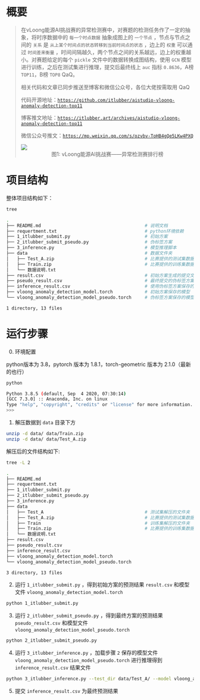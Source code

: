# 概要

> 在vLoong能源AI挑战赛的异常检测赛中，对赛题的检测任务作了一定的抽象，将时序数据中的 `每一个时点数据` 抽象成图上的 `一个节点` ，节点与节点之间的 `关系` 是 `从上某个时间点的状态转移到当前时间点的状态` ，边上的 `权重` 可以通过 `时间差来衡量` ，时间间隔越久，两个节点之间的关系越远，边上的权重越小。对赛题给定的每个 `pickle` 文件中的数据转换成图结构，使用 `GCN` 模型进行训练，之后在测试集进行推理，提交后最终线上 `auc` 指标 `0.8636`，A榜 `TOP11`，B榜 `TOP8` QaQ。
> 
> 相关代码和文章已同步推送至博客和微信公众号，各位大佬按需取用 QaQ
> 
> 代码开源地址：[`https://github.com/itlubber/aistudio-vloong-anomaly-detection-top11`](https://github.com/itlubber/aistudio-vloong-anomaly-detection-top11)
>
> 博客推文地址：[`https://itlubber.art/archives/aistudio-vloong-anomaly-detection-top11`](https://itlubber.art/archives/aistudio-vloong-anomaly-detection-top11)
>
> 微信公众号推文：[`https://mp.weixin.qq.com/s/ozvbv-ToHB4gQe5LKw4PXQ`](https://mp.weixin.qq.com/s/ozvbv-ToHB4gQe5LKw4PXQ)
>
> <img src="https://itlubber.art/upload/2022/10/image-1666939028030.png">
> <center>图1: vLoong能源AI挑战赛——异常检测赛排行榜</center>


# 项目结构

整体项目结构如下：

```bash
tree

.
├── README.md                                       # 说明文档
├── requertment.txt                                 # python环境依赖
├── 1_itlubber_submit.py                            # 初始方案
├── 2_itlubber_submit_pseudo.py                     # 伪标签方案
├── 3_inference.py                                  # 模型推理脚本
├── data                                            # 数据文件夹
│   ├── Test_A.zip                                  # 比赛提供的测试集数据
│   ├── Train.zip                                   # 比赛提供的训练集数据
│   └── 数据说明.txt
├── result.csv                                      # 初始方案生成的提交文件 0.8620
├── pseudo_result.csv                               # 最终提交的伪标签方案结果 0.8636
├── inference_result.csv                            # 使用伪标签方案保存的模型推理的到的结果 0.8636
├── vloong_anomaly_detection_model.torch            # 初始方案保存的模型
└── vloong_anomaly_detection_model_pseudo.torch     # 伪标签方案保存的模型

1 directory, 13 files
```

# 运行步骤

0. 环境配置

python版本为 3.8，pytorch 版本为 1.8.1，torch-geometric 版本为 2.1.0（最新的也行）

```bash
python

Python 3.8.5 (default, Sep  4 2020, 07:30:14)
[GCC 7.3.0] :: Anaconda, Inc. on linux
Type "help", "copyright", "credits" or "license" for more information.
>>> 
```

1. 解压数据到 `data` 目录下方

```bash
unzip -d data/ data/Train.zip
unzip -d data/ data/Test_A.zip
```

解压后的文件结构如下:

```bash
tree -L 2

.
├── README.md
├── requertment.txt
├── 1_itlubber_submit.py
├── 2_itlubber_submit_pseudo.py
├── 3_inference.py
├── data
│   ├── Test_A                                      # 测试集解压的文件夹
│   ├── Test_A.zip                                  # 比赛提供的测试集数据
│   ├── Train                                       # 训练集解压的文件夹
│   ├── Train.zip                                   # 比赛提供的训练集数据
│   └── 数据说明.txt
├── result.csv
├── pseudo_result.csv
├── inference_result.csv
├── vloong_anomaly_detection_model.torch
└── vloong_anomaly_detection_model_pseudo.torch

3 directory, 13 files
```

2. 运行 `1_itlubber_submit.py` ，得到初始方案的预测结果 `result.csv` 和模型文件 `vloong_anomaly_detection_model.torch`

```bash
python 1_itlubber_submit.py
```

3. 运行 `2_itlubber_submit_pseudo.py` ，得到最终方案的预测结果 `pseudo_result.csv` 和模型文件 `vloong_anomaly_detection_model_pseudo.torch`

```bash
python 2_itlubber_submit_pseudo.py
```

4. 运行 `3_itlubber_inference.py` ，加载步骤 `2` 保存的模型文件 `vloong_anomaly_detection_model_pseudo.torch` 进行推理得到 `inference_result.csv` 结果文件

```bash
python 3_itlubber_inference.py --test_dir data/Test_A/ --model vloong_anomaly_detection_model_pseudo.torch --batch_size 64
```

5. 提交 `inference_result.csv` 为最终预测结果
